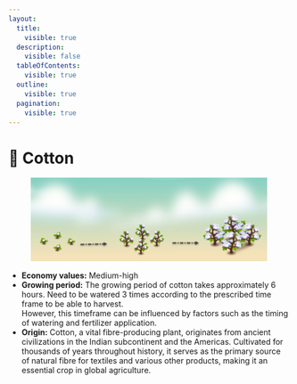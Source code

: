 ```yaml
---
layout:
  title:
    visible: true
  description:
    visible: false
  tableOfContents:
    visible: true
  outline:
    visible: true
  pagination:
    visible: true
---
```


# 💮 Cotton

<figure><img src="../.gitbook/assets/cotton.png" alt=""><figcaption></figcaption></figure>

* **Economy values:** Medium-high
* **Growing period:** The growing period of cotton takes approximately 6 hours. Need to be watered 3 times according to the prescribed time frame to be able to harvest.\
  However, this timeframe can be influenced by factors such as the timing of watering and fertilizer application.
* **Origin:** Cotton, a vital fibre-producing plant, originates from ancient civilizations in the Indian subcontinent and the Americas. Cultivated for thousands of years throughout history, it serves as the primary source of natural fibre for textiles and various other products, making it an essential crop in global agriculture.

<div>

<figure><img src="../.gitbook/assets/4-1.png" alt="" width="175"><figcaption></figcaption></figure>

 

<figure><img src="../.gitbook/assets/tree-mid-4.png" alt=""><figcaption></figcaption></figure>

 

<figure><img src="../.gitbook/assets/tree-4.png" alt=""><figcaption></figcaption></figure>

</div>
